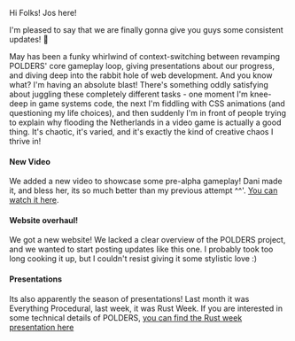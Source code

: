 Hi Folks! Jos here! 

I'm pleased to say that we are finally gonna give you guys some consistent updates! 🎉

May has been a funky whirlwind of context-switching between revamping POLDERS' core gameplay loop, giving presentations about our progress, and diving deep into the rabbit hole of web development. And you know what? I'm having an absolute blast! There's something oddly satisfying about juggling these completely different tasks - one moment I'm knee-deep in game systems code, the next I'm fiddling with CSS animations (and questioning my life choices), and then suddenly I'm in front of people trying to explain why flooding the Netherlands in a video game is actually a good thing. It's chaotic, it's varied, and it's exactly the kind of creative chaos I thrive in!

#### New Video
We added a new video to showcase some pre-alpha gameplay! Dani made it, and bless her, its so much better than my previous attempt ^^'. [You can watch it here](https://www.youtube.com/watch?v=AzYt_z4o8ro). 

#### Website overhaul!
We got a new website! We lacked a clear overview of the POLDERS project, and we wanted to start posting updates like this one. I probably took too long cooking it up, but I couldn't resist giving it some stylistic love :)

#### Presentations
Its also apparently the season of presentations! Last month it was Everything Procedural, last week, it was Rust Week. 
If you are interested in some technical details of POLDERS, [you can find the Rust week presentation here](https://www.youtube.com/live/84bX1nPDBr4?feature=shared&t=5627) 
